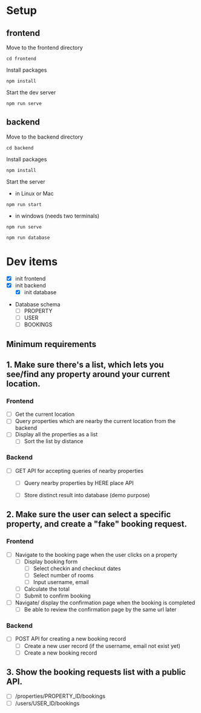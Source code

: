 # Setup
## frontend
Move to the frontend directory
```
cd frontend
```
Install packages
```
npm install
```
Start the dev server
```
npm run serve
```

## backend
Move to the backend directory
```
cd backend
```
Install packages
```
npm install
```
Start the server
- in Linux or Mac
```
npm run start
```
- in windows (needs two terminals)
```
npm run serve
```
```
npm run database
```

# Dev items

* [X] init frontend
* [X] init backend
  * [X] init database
* Database schema
  * [ ] PROPERTY
  * [ ] USER
  * [ ] BOOKINGS

## Minimum requirements
## 1. Make sure there's a list, which lets you see/find any property around your current location.
### Frontend
* [ ] Get the current location
* [ ] Query properties which are nearby the current location from the backend
* [ ] Display all the properties as a list
  * [ ] Sort the list by distance
### Backend
* [ ] GET API for accepting queries of nearby properties
  * [ ] Query nearby properties by HERE place API
  * [ ] Store distinct result into database (demo purpose)


## 2. Make sure the user can select a specific property, and create a "fake" booking request.
### Frontend
* [ ] Navigate to the booking page when the user clicks on a property
  * [ ] Display booking form
    * [ ] Select checkin and checkout dates
    * [ ] Select number of rooms
    * [ ] Input username, email
  * [ ] Calculate the total
  * [ ] Submit to confirm booking
* [ ] Navigate/ display the confirmation page when the booking is completed
  * [ ] Be able to review the confirmation page by the same url later
### Backend
* [ ] POST API for creating a new booking record
  * [ ] Create a new user record (if the username, email not exist yet)
  * [ ] Create a new booking record

## 3. Show the booking requests list with a public API.
* [ ] /properties/PROPERTY_ID/bookings
* [ ] /users/USER_ID/bookings
